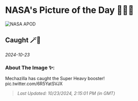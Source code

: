 
# NASA's Picture of the Day 🧑‍🚀💫

  ![NASA APOD](undefined)
  
  ## Caught 🪄🌌
  
  _2024-10-23_
  
  ### About The Image ✨: 
  
  Mechazilla has caught the Super Heavy booster! pic.twitter.com/6R5YatSVJX
  
  
  
  > _Last Updated: 10/23/2024, 2:15:01 PM (in GMT)_
  